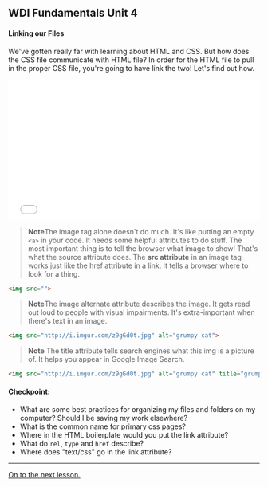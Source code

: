 **WDI Fundamentals Unit 4**
---

#### Linking our Files

We've gotten really far with learning about HTML and CSS. But how does the CSS file communicate with HTML file? In order for the HTML file to pull in the proper CSS file, you're going to have link the two! Let's find out how.

<div class="wistia_responsive_padding" style="padding:56.25% 0 0 0;position:relative;"><div class="wistia_responsive_wrapper" style="height:100%;left:0;position:absolute;top:0;width:100%;"><iframe src="//fast.wistia.net/embed/iframe/6nenlcostv?seo=false&videoFoam=true" allowtransparency="true" frameborder="0" scrolling="no" class="wistia_embed" name="wistia_embed" allowfullscreen mozallowfullscreen webkitallowfullscreen oallowfullscreen msallowfullscreen width="100%" height="100%"></iframe></div></div>
<script src="//fast.wistia.net/assets/external/E-v1.js" async></script>

>**Note**The image tag alone doesn't do much. It's like putting an empty `<a>` in your code. It needs some helpful attributes to do stuff. The most important thing is to tell the browser what image to show! That's what the source attribute does. The **src attribute** in an image tag works just like the href attribute in a link. It tells a browser where to look for a thing.

```html
<img src="">
```

>**Note**The image alternate attribute describes the image. It gets read out loud to people with visual impairments. It's extra-important when there's text in an image.

```html
<img src="http://i.imgur.com/z9gGd0t.jpg" alt="grumpy cat">
```

>**Note** The title attribute tells search engines what this img is a picture of. It helps you appear in Google Image Search.

```html
<img src="http://i.imgur.com/z9gGd0t.jpg" alt="grumpy cat" title="grumpy cat">
```



#### Checkpoint:

* What are some best practices for organizing my files and folders on my computer? Should I be saving my work elsewhere?
* What is the common name for primary css pages?
* Where in the HTML boilerplate would you put the link attribute?
* What do `rel`, `type` and `href` describe?
* Where does "text/css" go in the link attribute?

---

[On to the next lesson.](08_exercise.md)
